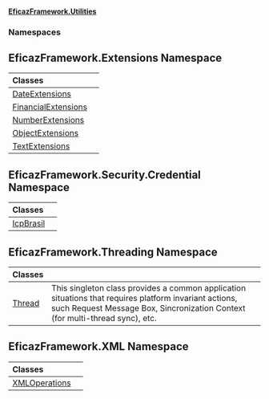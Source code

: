#### [EficazFramework.Utilities](EficazFrameworkUtilities.md 'EficazFramework Utilities')
### Namespaces
<a name='EficazFramework_Extensions'></a>
## EficazFramework.Extensions Namespace

| Classes | |
| :--- | :--- |
| [DateExtensions](DateExtensions.md 'EficazFramework.Extensions.DateExtensions') |  |
| [FinancialExtensions](FinancialExtensions.md 'EficazFramework.Extensions.FinancialExtensions') |  |
| [NumberExtensions](NumberExtensions.md 'EficazFramework.Extensions.NumberExtensions') |  |
| [ObjectExtensions](ObjectExtensions.md 'EficazFramework.Extensions.ObjectExtensions') |  |
| [TextExtensions](TextExtensions.md 'EficazFramework.Extensions.TextExtensions') |  |
  
<a name='EficazFramework_Security_Credential'></a>
## EficazFramework.Security.Credential Namespace

| Classes | |
| :--- | :--- |
| [IcpBrasil](IcpBrasil.md 'EficazFramework.Security.Credential.IcpBrasil') |  |
  
<a name='EficazFramework_Threading'></a>
## EficazFramework.Threading Namespace

| Classes | |
| :--- | :--- |
| [Thread](Thread.md 'EficazFramework.Threading.Thread') | This singleton class provides a common application situations that requires platform invariant actions,<br/>such Request Message Box, Sincronization Context (for multi-thread sync), etc.<br/> |
  
<a name='EficazFramework_XML'></a>
## EficazFramework.XML Namespace

| Classes | |
| :--- | :--- |
| [XMLOperations](XMLOperations.md 'EficazFramework.XML.XMLOperations') |  |
  
